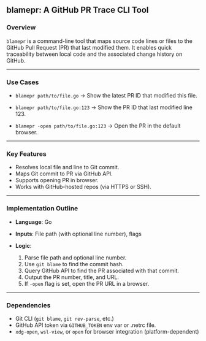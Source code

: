 ## **blamepr: A GitHub PR Trace CLI Tool**

### **Overview**

`blamepr` is a command-line tool that maps source code lines or files to the GitHub Pull Request (PR) that last modified them. It enables quick traceability between local code and the associated change history on GitHub.

---

### **Use Cases**

* `blamepr path/to/file.go`
  → Show the latest PR ID that modified this file.

* `blamepr path/to/file.go:123`
  → Show the PR ID that last modified line 123.

* `blamepr -open path/to/file.go:123`
  → Open the PR in the default browser.

---

### **Key Features**

* Resolves local file and line to Git commit.
* Maps Git commit to PR via GitHub API.
* Supports opening PR in browser.
* Works with GitHub-hosted repos (via HTTPS or SSH).

---

### **Implementation Outline**

* **Language**: Go
* **Inputs**: File path (with optional line number), flags
* **Logic**:

  1. Parse file path and optional line number.
  2. Use `git blame` to find the commit hash.
  3. Query GitHub API to find the PR associated with that commit.
  4. Output the PR number, title, and URL.
  5. If `-open` flag is set, open the PR URL in a browser.

---

### **Dependencies**

* Git CLI (`git blame`, `git rev-parse`, etc.)
* GitHub API token via `GITHUB_TOKEN` env var or .netrc file.
* `xdg-open`, `wsl-view`, or `open` for browser integration (platform-dependent)

